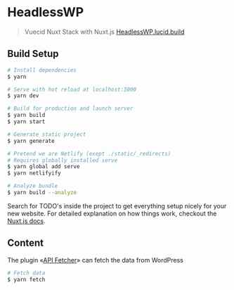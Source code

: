 # HeadlessWP

> Vuecid Nuxt Stack with Nuxt.js [HeadlessWP.lucid.build](https://HeadlessWP.lucid.build)

## Build Setup

```bash
# Install dependencies
$ yarn

# Serve with hot reload at localhost:3000
$ yarn dev

# Build for production and launch server
$ yarn build
$ yarn start

# Generate static project
$ yarn generate

# Pretend we are Netlify (exept ./static/_redirects)
# Requires globally installed serve
$ yarn global add serve
$ yarn netlifyify

# Analyze bundle
$ yarn build --analyze
```

Search for TODO's inside the project to get everything setup nicely for your new website.
For detailed explanation on how things work, checkout the [Nuxt.js docs](https://github.com/nuxt/nuxt.js).

## Content

The plugin «[API Fetcher](https://github.com/wearelucid/api-fetcher)» can fetch the data from WordPress

```bash
# Fetch data
$ yarn fetch
```
